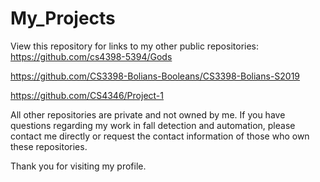 # My_Projects
View this repository for links to my other public repositories:
https://github.com/cs4398-5394/Gods

https://github.com/CS3398-Bolians-Booleans/CS3398-Bolians-S2019

https://github.com/CS4346/Project-1

All other repositories are private and not owned by me. If you have questions regarding my work in fall detection and automation, please contact me directly or request the contact information of those who own these repositories. 

Thank you for visiting my profile.
